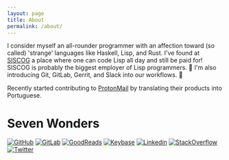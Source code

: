 ```yaml
---
layout: page
title: About
permalink: /about/
---
```


I consider myself an all-rounder programmer with an affection toward (so called) 'strange' languages like Haskell, Lisp, and Rust. I've found at [SISCOG](http://www.siscog.pt/) a place where one can code Lisp all day and still be paid for! SISCOG is probably the biggest employer of Lisp programmers. 🤘 I'm also introducing Git, GitLab, Gerrit, and Slack into our workflows. 🤟

Recently started contributing to [ProtonMail](https://protonmail.com/) by translating their products into Portuguese.

# Seven Wonders

[![GitHub](../media/github.png)](https://github.com/bjacquet)
[![GitLab](../media/gitlab.png)](https://gitlab.com/bjacquet)
[![GoodReads](../media/goodreads.png)](https://www.goodreads.com/user/show/8450215-jacquet)
[![Keybase](../media/keybase.png)](https://keybase.io/brunjact)
[![Linkedin](../media/linkedin.png)](https://www.linkedin.com/in/bruno-jacquet-753950152/)
[![StackOverflow](../media/stackoverflow.png)](https://stackoverflow.com/users/941445/bjacquet)
[![Twitter](../media/twitter.png)](https://twitter.com/brunjact)
